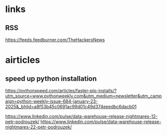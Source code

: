 # links

## RSS
https://feeds.feedburner.com/TheHackersNews


# airticles
## speed up python installation
https://pythonspeed.com/articles/faster-pip-installs/?utm_source=www.pythonweekly.com&utm_medium=newsletter&utm_campaign=python-weekly-issue-684-january-23-2025&_bhlid=a8f53b45c0691ac99d01c49d374eeedbc6dacb01

https://www.linkedin.com/pulse/data-warehouse-release-nightmares-12-petr-podrouzek/
https://www.linkedin.com/pulse/data-warehouse-release-nightmares-22-petr-podrouzek/

